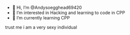 - 👋 Hi, I’m @Andysoegghead69420
- 👀 I’m interested in Hacking and learning to code in  CPP
- 🌱 I’m currently learning CPP


trust me i am a very sexy individual



